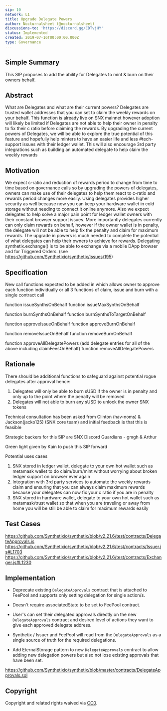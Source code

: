 ```yaml
---
sip: 10
network: L1
title: Upgrade Delegate Powers
author: Nocturnalsheet (@nocturnalsheet)
discussions-to: 'https://discord.gg/CDTvjHY'
status: Implemented
created: 2019-07-16T00:00:00.000Z
type: Governance
---
```



## Simple Summary
<!--"If you can't explain it simply, you don't understand it well enough." Provide a simplified and layman-accessible explanation of the SIP.-->
This SIP proposes to add the ability for Delegates to mint & burn on their owners behalf. 

## Abstract
<!--A short (~200 word) description of the technical issue being addressed.-->
What are Delegates and what are their current powers? Delegates are trusted wallet addresses that you can set to claim the weekly rewards on your behalf. This function is already live on SNX mainnet however adoption will likely be limited if Delegates are not able to help their owner in penalty to fix their c ratio before claiming the rewards. By upgrading the current powers of Delegates, we will be able to explore the true potential of this feature and hopefully help minters to have an easier life and less #tech-support issues with their ledger wallet. This will also encourage 3rd party integrations such as building an automated delegate to help claim the weekly rewards

## Motivation
<!--The motivation is critical for SIPs that want to change Synthetix. It should clearly explain why the existing protocol specification is inadequate to address the problem that the SIP solves. SIP submissions without sufficient motivation may be rejected outright.-->
We expect c-ratio and reduction of rewards period to change from time to time based on governance calls so by upgrading the powers of delegates, owners can make use of their delegates to help them react to c-ratio and rewards period changes more easily. Using delegates provides higher security as well because now you can keep your hardware wallet in cold storage without needing to connect it online anymore. Also we expect delegates to help solve a major pain point for ledger wallet owners with their constant browser support issues. More importantly delegates currently can only claim rewards on behalf, however if the owner wallet is in penalty, the delegate will not be able to help fix the penalty and claim for maximum rewards. The upgrade in powers is much needed to complete the potential of what delegates can help their owners to achieve for rewards. 
Delegating synthetix.exchange() is to be able to exchange via a mobile DApp browser and for Triggered Orders. (see https://github.com/Synthetixio/synthetix/issues/195)

## Specification
<!--The technical specification should describe the syntax and semantics of any new feature.-->
New call functions expected to be added in which allows owner to approve each function individually or all 3 functions of claim, issue and burn with a single contract call

function issueSynthsOnBehalf
function issueMaxSynthsOnBehalf

function burnSynthsOnBehalf
function burnSynthsToTargetOnBehalf

function approveIssueOnBehalf
function approveBurnOnBehalf

function removeIssueOnBehalf
function removeBurnOnBehalf

function approveAllDelegatePowers (add delegate entries for all of the above including claimFeesOnBehalf)
function removeAllDelegatePowers

## Rationale
<!--The rationale fleshes out the specification by describing what motivated the design and why particular design decisions were made. It should describe alternate designs that were considered and related work, e.g. how the feature is supported in other languages. The rationale may also provide evidence of consensus within the community, and should discuss important objections or concerns raised during discussion.-->

There should be additional functions to safeguard against potential rogue delegates after approval hence:
1) Delegates will only be able to burn sUSD if the owner is in penalty and only up to the point where the penalty will be removed
2) Delegates will not able to burn any sUSD to unlock the owner SNX tokens 

Technical consultation has been asked from Clinton (hav-noms) & Jackson(jacko125) (SNX core team) and initial feedback is that this is feasible 

Strategic backers for this SIP are SNX Discord Guardians - gmgh & Arthur 

Green light given by Kain to push this SIP forward

Potential uses cases 
1) SNX stored in ledger wallet, delegate to your own hot wallet such as metamask wallet to do claim/burn/mint without worrying about broken ledger support on browser ever again
2) Integration with 3rd party services to automate the weekly rewards claim and ensuring that you can always claim maximum rewards because your delegates can now fix your c ratio if you are in penalty
3) SNX stored in hardware wallet, delegate to your own hot wallet such as metamask/trust wallet so that when you are traveling or away from home you will be still be able to claim for maximum rewards easily
 
## Test Cases
<!--Test cases for an implementation are mandatory for SIPs but can be included with the implementation..-->
  https://github.com/Synthetixio/synthetix/blob/v2.21.6/test/contracts/DelegateApprovals.js
  https://github.com/Synthetixio/synthetix/blob/v2.21.6/test/contracts/Issuer.js#L1703
  https://github.com/Synthetixio/synthetix/blob/v2.21.6/test/contracts/Exchanger.js#L1230
  
## Implementation
<!--The implementations must be completed before any SIP is given status "Implemented", but it need not be completed before the SIP is "Approved". While there is merit to the approach of reaching consensus on the specification and rationale before writing code, the principle of "rough consensus and running code" is still useful when it comes to resolving many discussions of API details.-->

- Deprecate existing `DelegateApprovals` contract that is attached to FeePool and supports only setting delegation for single action/s.
  
- Doesn't require associatedState to be set to FeePool contract.
 
- User's can set their delegated approvals directly on the new `DelegateApprovals` contract and desired level of actions they want to give each approved delegate address.

- Synthetix / Issuer and FeePool will read from the `DelegateApprovals` as a single source of truth for the required delegations.

- Add EternalStorage pattern to new `DelegateApprovals` contract to allow adding new delegation powers but also not lose existing approvals that have been set.  

https://github.com/Synthetixio/synthetix/blob/master/contracts/DelegateApprovals.sol

## Copyright
Copyright and related rights waived via [CC0](https://creativecommons.org/publicdomain/zero/1.0/).
